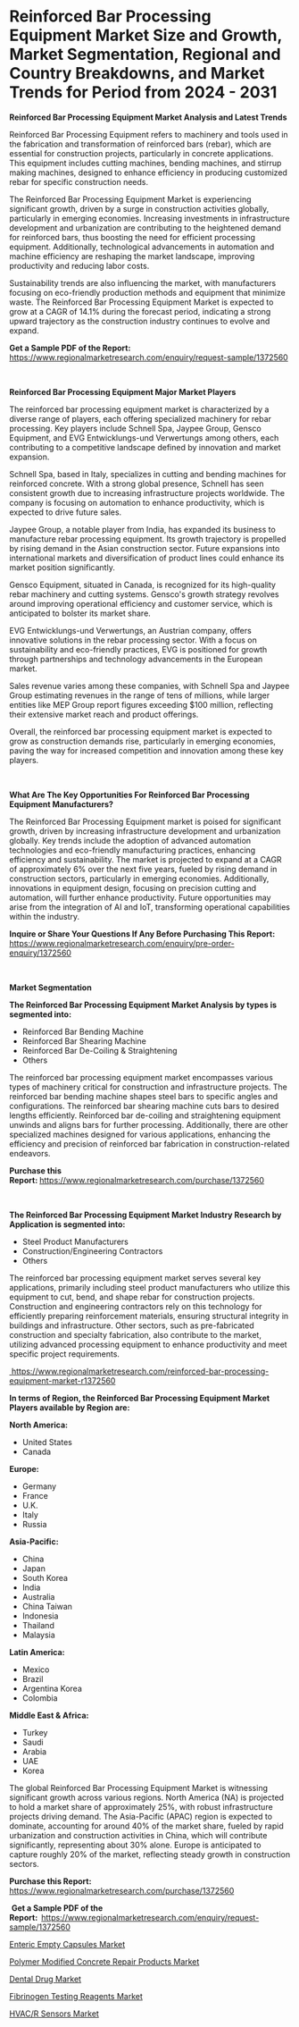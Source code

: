 <p><h1>Reinforced Bar Processing Equipment Market Size and Growth, Market Segmentation, Regional and Country Breakdowns, and Market Trends for Period from 2024 -  2031</h1></p><p><strong>Reinforced Bar Processing Equipment Market Analysis and Latest Trends</strong></p>
<p><p>Reinforced Bar Processing Equipment refers to machinery and tools used in the fabrication and transformation of reinforced bars (rebar), which are essential for construction projects, particularly in concrete applications. This equipment includes cutting machines, bending machines, and stirrup making machines, designed to enhance efficiency in producing customized rebar for specific construction needs.</p><p>The Reinforced Bar Processing Equipment Market is experiencing significant growth, driven by a surge in construction activities globally, particularly in emerging economies. Increasing investments in infrastructure development and urbanization are contributing to the heightened demand for reinforced bars, thus boosting the need for efficient processing equipment. Additionally, technological advancements in automation and machine efficiency are reshaping the market landscape, improving productivity and reducing labor costs.</p><p>Sustainability trends are also influencing the market, with manufacturers focusing on eco-friendly production methods and equipment that minimize waste. The Reinforced Bar Processing Equipment Market is expected to grow at a CAGR of 14.1% during the forecast period, indicating a strong upward trajectory as the construction industry continues to evolve and expand.</p></p>
<p><strong>Get a Sample PDF of the Report:&nbsp;</strong> <a href="https://www.regionalmarketresearch.com/enquiry/request-sample/1372560">https://www.regionalmarketresearch.com/enquiry/request-sample/1372560</a></p>
<p>&nbsp;</p>
<p><strong>Reinforced Bar Processing Equipment Major Market Players</strong></p>
<p><p>The reinforced bar processing equipment market is characterized by a diverse range of players, each offering specialized machinery for rebar processing. Key players include Schnell Spa, Jaypee Group, Gensco Equipment, and EVG Entwicklungs-und Verwertungs among others, each contributing to a competitive landscape defined by innovation and market expansion.</p><p>Schnell Spa, based in Italy, specializes in cutting and bending machines for reinforced concrete. With a strong global presence, Schnell has seen consistent growth due to increasing infrastructure projects worldwide. The company is focusing on automation to enhance productivity, which is expected to drive future sales.</p><p>Jaypee Group, a notable player from India, has expanded its business to manufacture rebar processing equipment. Its growth trajectory is propelled by rising demand in the Asian construction sector. Future expansions into international markets and diversification of product lines could enhance its market position significantly.</p><p>Gensco Equipment, situated in Canada, is recognized for its high-quality rebar machinery and cutting systems. Gensco's growth strategy revolves around improving operational efficiency and customer service, which is anticipated to bolster its market share.</p><p>EVG Entwicklungs-und Verwertungs, an Austrian company, offers innovative solutions in the rebar processing sector. With a focus on sustainability and eco-friendly practices, EVG is positioned for growth through partnerships and technology advancements in the European market.</p><p>Sales revenue varies among these companies, with Schnell Spa and Jaypee Group estimating revenues in the range of tens of millions, while larger entities like MEP Group report figures exceeding $100 million, reflecting their extensive market reach and product offerings.</p><p>Overall, the reinforced bar processing equipment market is expected to grow as construction demands rise, particularly in emerging economies, paving the way for increased competition and innovation among these key players.</p></p>
<p>&nbsp;</p>
<p><strong>What Are The Key Opportunities For Reinforced Bar Processing Equipment Manufacturers?</strong></p>
<p><p>The Reinforced Bar Processing Equipment market is poised for significant growth, driven by increasing infrastructure development and urbanization globally. Key trends include the adoption of advanced automation technologies and eco-friendly manufacturing practices, enhancing efficiency and sustainability. The market is projected to expand at a CAGR of approximately 6% over the next five years, fueled by rising demand in construction sectors, particularly in emerging economies. Additionally, innovations in equipment design, focusing on precision cutting and automation, will further enhance productivity. Future opportunities may arise from the integration of AI and IoT, transforming operational capabilities within the industry.</p></p>
<p><strong>Inquire or Share Your Questions If Any Before Purchasing This Report:</strong> <a href="https://www.regionalmarketresearch.com/enquiry/pre-order-enquiry/1372560">https://www.regionalmarketresearch.com/enquiry/pre-order-enquiry/1372560</a></p>
<p>&nbsp;</p>
<p><strong>Market Segmentation</strong></p>
<p><strong>The Reinforced Bar Processing Equipment Market Analysis by types is segmented into:</strong></p>
<p><ul><li>Reinforced Bar Bending Machine</li><li>Reinforced Bar Shearing Machine</li><li>Reinforced Bar De-Coiling & Straightening</li><li>Others</li></ul></p>
<p><p>The reinforced bar processing equipment market encompasses various types of machinery critical for construction and infrastructure projects. The reinforced bar bending machine shapes steel bars to specific angles and configurations. The reinforced bar shearing machine cuts bars to desired lengths efficiently. Reinforced bar de-coiling and straightening equipment unwinds and aligns bars for further processing. Additionally, there are other specialized machines designed for various applications, enhancing the efficiency and precision of reinforced bar fabrication in construction-related endeavors.</p></p>
<p><strong>Purchase this Report:&nbsp;</strong><a href="https://www.regionalmarketresearch.com/purchase/1372560">https://www.regionalmarketresearch.com/purchase/1372560</a></p>
<p>&nbsp;</p>
<p><strong>The Reinforced Bar Processing Equipment Market Industry Research by Application is segmented into:</strong></p>
<p><ul><li>Steel Product Manufacturers</li><li>Construction/Engineering Contractors</li><li>Others</li></ul></p>
<p><p>The reinforced bar processing equipment market serves several key applications, primarily including steel product manufacturers who utilize this equipment to cut, bend, and shape rebar for construction projects. Construction and engineering contractors rely on this technology for efficiently preparing reinforcement materials, ensuring structural integrity in buildings and infrastructure. Other sectors, such as pre-fabricated construction and specialty fabrication, also contribute to the market, utilizing advanced processing equipment to enhance productivity and meet specific project requirements.</p></p>
<p><a href="https://www.regionalmarketresearch.com/reinforced-bar-processing-equipment-market-r1372560">&nbsp;https://www.regionalmarketresearch.com/reinforced-bar-processing-equipment-market-r1372560</a></p>
<p><strong>In terms of Region, the Reinforced Bar Processing Equipment Market Players available by Region are:</strong></p>
<p>
    <p> <strong> North America: </strong>
        <ul>
            <li>United States</li>
            <li>Canada</li>
        </ul>
        </p> 
    <p> <strong> Europe: </strong>
        <ul>
            <li>Germany</li>
            <li>France</li>
            <li>U.K.</li>
            <li>Italy</li>
            <li>Russia</li>
        </ul>
        </p> 
    <p> <strong> Asia-Pacific: </strong>
        <ul>
            <li>China</li>
            <li>Japan</li>
            <li>South Korea</li>
            <li>India</li>
            <li>Australia</li>
            <li>China Taiwan</li>
            <li>Indonesia</li>
            <li>Thailand</li>
            <li>Malaysia</li>
        </ul>
        </p> 
    <p> <strong> Latin America: </strong>
        <ul>
            <li>Mexico</li>
            <li>Brazil</li>
            <li>Argentina Korea</li>
            <li>Colombia</li>
        </ul>
        </p> 
    <p> <strong> Middle East & Africa: </strong>
        <ul>
            <li>Turkey</li>
            <li>Saudi</li>
            <li>Arabia</li>
            <li>UAE</li>
            <li>Korea</li>
        </ul>
    </p>
    </p>
<p><p>The global Reinforced Bar Processing Equipment Market is witnessing significant growth across various regions. North America (NA) is projected to hold a market share of approximately 25%, with robust infrastructure projects driving demand. The Asia-Pacific (APAC) region is expected to dominate, accounting for around 40% of the market share, fueled by rapid urbanization and construction activities in China, which will contribute significantly, representing about 30% alone. Europe is anticipated to capture roughly 20% of the market, reflecting steady growth in construction sectors.</p></p>
<p><strong>Purchase this Report: </strong><a href="https://www.regionalmarketresearch.com/purchase/1372560">https://www.regionalmarketresearch.com/purchase/1372560</a></p>
<p>&nbsp;<strong>Get a Sample PDF of the Report:&nbsp;&nbsp;</strong><a href="https://www.regionalmarketresearch.com/enquiry/request-sample/1372560">https://www.regionalmarketresearch.com/enquiry/request-sample/1372560</a></p>
<p><strong></strong></p>
<p><p><a href="https://www.linkedin.com/pulse/exploring-enteric-empty-capsules-market-dynamics-revenue-9ojce">Enteric Empty Capsules Market</a></p><p><a href="https://issuu.com/reportprime-2/docs/polymer-modified-concrete-repair-pr_e6a59c5966dd74">Polymer Modified Concrete Repair Products Market</a></p><p><a href="https://www.linkedin.com/pulse/global-dental-drug-market-size-expected-experience-cagr-6fate">Dental Drug Market</a></p><p><a href="https://github.com/MonroeBullock54/Market-Research-Report-List-1/blob/main/fibrinogen-testing-reagents-market.md">Fibrinogen Testing Reagents Market</a></p><p><a href="https://medium.com/@ernidarwin455/global-hvac-r-sensors-market-size-share-analysis-by-product-type-by-application-by-region-9b89f24d85c1?postPublishedType=repub">HVAC/R Sensors Market</a></p></p>